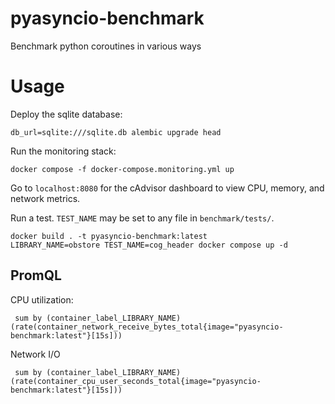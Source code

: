 # pyasyncio-benchmark
Benchmark python coroutines in various ways


# Usage
Deploy the sqlite database:
```shell
db_url=sqlite:///sqlite.db alembic upgrade head
```

Run the monitoring stack:
```shell
docker compose -f docker-compose.monitoring.yml up
```

Go to `localhost:8080` for the cAdvisor dashboard to view CPU, memory, and network metrics.


Run a test.  `TEST_NAME` may be set to any file in `benchmark/tests/`.
```shell
docker build . -t pyasyncio-benchmark:latest
LIBRARY_NAME=obstore TEST_NAME=cog_header docker compose up -d
```

## PromQL

CPU utilization:
```
 sum by (container_label_LIBRARY_NAME) (rate(container_network_receive_bytes_total{image="pyasyncio-benchmark:latest"}[15s]))
```

Network I/O
```
 sum by (container_label_LIBRARY_NAME) (rate(container_cpu_user_seconds_total{image="pyasyncio-benchmark:latest"}[15s]))
```